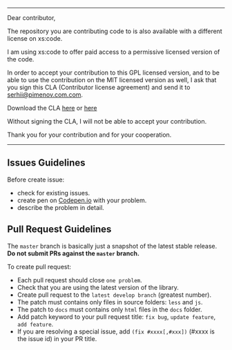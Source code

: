  ----

Dear contributor,

The repository you are contributing code to is also available with a different license on xs:code.

I am using xs:code to offer paid access to a permissive licensed version of the code.

In order to accept your contribution to this GPL licensed version, and to be able to use the contribution on the MIT licensed version as well, 
I ask that you sign this CLA (Contributor license agreement) and send it to serhii@pimenov.com.com.

Download the CLA [here](CLA.docx) or [here](https://pimenov.com.ua/files/CLA.docx) 

Without signing the CLA, I will not be able to accept your contribution.

Thank you for your contribution and for your cooperation.

 ----
 
## Issues Guidelines

Before create issue:
- check for existing issues.
- create pen on [Codepen.io](https://codepen.io) with your problem.
- describe the problem in detail.

## Pull Request Guidelines
The `master` branch is basically just a snapshot of the latest stable release. **Do not submit PRs against the `master` branch.**

To create pull request:
- Each pull request should close `one problem`.
- Check that you are using the latest version of the library.
- Create pull request to the `latest develop branch` (greatest number).
- The patch must contains only files in source folders: `less` and `js`.
- The patch to `docs` must contains only `html` files in the `docs` folder.
- Add patch keyword to your pull request title: `fix bug`, `update feature`, `add feature`.
- If you are resolving a special issue, add `(fix #xxxx[,#xxx])` (#xxxx is the issue id) in your PR title.
